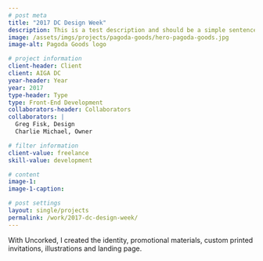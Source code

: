 ```yaml
---
# post meta
title: "2017 DC Design Week"
description: This is a test description and should be a simple sentence.
image: /assets/imgs/projects/pagoda-goods/hero-pagoda-goods.jpg
image-alt: Pagoda Goods logo

# project information
client-header: Client
client: AIGA DC
year-header: Year
year: 2017
type-header: Type
type: Front-End Development
collaborators-header: Collaborators
collaborators: |
  Greg Fisk, Design
  Charlie Michael, Owner

# filter information
client-value: freelance
skill-value: development

# content
image-1:
image-1-caption:

# post settings
layout: single/projects
permalink: /work/2017-dc-design-week/
---
```


  With Uncorked, I created the identity, promotional materials, custom printed invitations, illustrations and landing page.
